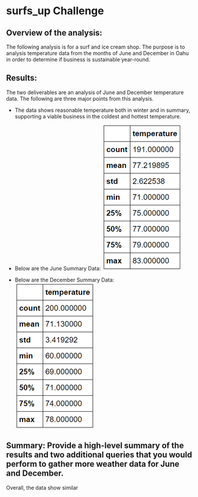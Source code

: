 # surfs_up Challenge

## Overview of the analysis:

The following analysis is for a surf and ice cream shop. The purpose is to analysis temperature data from the months of June and December in Oahu in order to determine if business is sustainable year-round.

## Results:

The two deliverables are an analysis of June and December temperature data. The following are three major points from this analysis.

- The data shows reasonable temperature both in winter and in summary, supporting a viable business in the coldest and hottest temperature.

- Below are the June Summary Data:
![](Summary_June.png)

- Below are the December Summary Data:
![](Summary_December.png)

## Summary: Provide a high-level summary of the results and two additional queries that you would perform to gather more weather data for June and December.

Overall, the data show similar 
